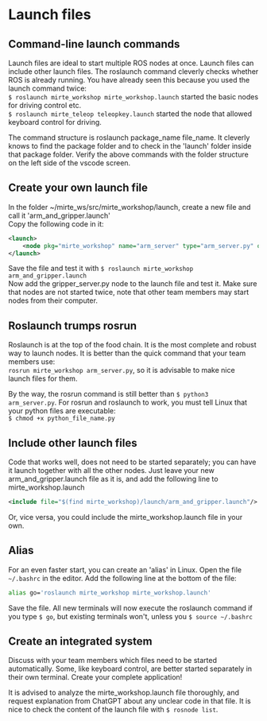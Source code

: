 # Launch files

## Command-line launch commands
Launch files are ideal to start multiple ROS nodes at once. Launch files can include other launch files. The roslaunch command cleverly checks whether ROS is already running. You have already seen this because you used the launch command twice:  
`$ roslaunch mirte_workshop mirte_workshop.launch` started the basic nodes for driving control etc.  
`$ roslaunch mirte_teleop teleopkey.launch` started the node that allowed keyboard control for driving.

The command structure is roslaunch package_name file_name. It cleverly knows to find the package folder and to check in the 'launch' folder inside that package folder. Verify the above commands with the folder structure on the left side of the vscode screen.

## Create your own launch file
In the folder ~/mirte_ws/src/mirte_workshop/launch, create a new file and call it 'arm_and_gripper.launch'  
Copy the following code in it:

```xml
<launch>
    <node pkg="mirte_workshop" name="arm_server" type="arm_server.py" output="screen"/>
</launch>
```

Save the file and test it with `$ roslaunch mirte_workshop arm_and_gripper.launch`  
Now add the gripper_server.py node to the launch file and test it. Make sure that nodes are not started twice, note that other team members may start nodes from their computer.  

## Roslaunch trumps rosrun
Roslaunch is at the top of the food chain. It is the most complete and robust way to launch nodes. It is better than the quick command that your team members use:  
`rosrun mirte_workshop arm_server.py`, so it is advisable to make nice launch files for them.

By the way, the rosrun command is still better than `$ python3 arm_server.py`. For rosrun and roslaunch to work, you must tell Linux that your python files are executable:  
`$ chmod +x python_file_name.py`  

## Include other launch files
Code that works well, does not need to be started separately; you can have it launch together with all the other nodes. Just leave your new arm_and_gripper.launch file as it is, and add the following line to mirte_workshop.launch

```xml
<include file="$(find mirte_workshop)/launch/arm_and_gripper.launch"/>
```

Or, vice versa, you could include the mirte_workshop.launch file in your own.

## Alias
For an even faster start, you can create an 'alias' in Linux. 
Open the file `~/.bashrc` in the editor. Add the following line at the bottom of the file:  

```bash
alias go='roslaunch mirte_workshop mirte_workshop.launch'
```

Save the file. All new terminals will now execute the roslaunch command if you type `$ go`, but existing terminals won't, unless you `$ source ~/.bashrc` 

## Create an integrated system
Discuss with your team members which files need to be started automatically. Some, like keyboard control, are better started separately in their own terminal. Create your complete application!

It is advised to analyze the mirte_workshop.launch file thoroughly, and request explanation from ChatGPT about any unclear code in that file. It is nice to check the content of the launch file with `$ rosnode list`. 

